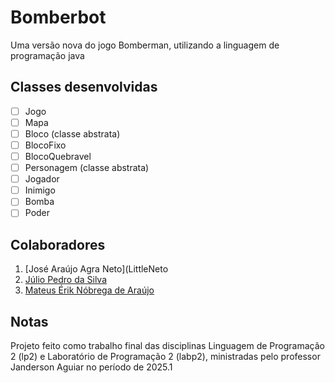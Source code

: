 # Bomberbot
Uma versão nova do jogo Bomberman, utilizando a linguagem de programação java
## Classes desenvolvidas
- [ ] Jogo
- [ ] Mapa
- [ ] Bloco (classe abstrata)
- [ ] BlocoFixo
- [ ] BlocoQuebravel
- [ ] Personagem (classe abstrata)
- [ ] Jogador
- [ ] Inimigo
- [ ] Bomba
- [ ] Poder
## Colaboradores
1. [José Araújo Agra Neto](LittleNeto
1. [Júlio Pedro da Silva](@julioP-dev)
1. [Mateus Érik Nóbrega de Araújo](@mateuserikna)
## Notas
Projeto feito como trabalho final das disciplinas Linguagem de Programação 2 (lp2) e Laboratório de Programação 2 (labp2), ministradas pelo professor Janderson Aguiar no período de 2025.1
